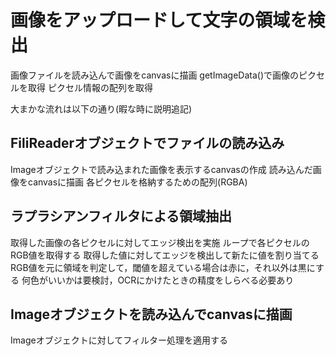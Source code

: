 # 画像をアップロードして文字の領域を検出 
画像ファイルを読み込んで画像をcanvasに描画
getImageData()で画像のピクセルを取得
ピクセル情報の配列を取得
 
大まかな流れは以下の通り(暇な時に説明追記)

## FiliReaderオブジェクトでファイルの読み込み
Imageオブジェクトで読み込まれた画像を表示するcanvasの作成
読み込んだ画像をcanvasに描画
各ピクセルを格納するための配列(RGBA)

## ラプラシアンフィルタによる領域抽出
取得した画像の各ピクセルに対してエッジ検出を実施
ループで各ピクセルのRGB値を取得する
取得した値に対してエッジを検出して新たに値を割り当てる
RGB値を元に領域を判定して，閾値を超えている場合は赤に，それ以外は黒にする
何色がいいかは要検討，OCRにかけたときの精度をしらべる必要あり

## Imageオブジェクトを読み込んでcanvasに描画
Imageオブジェクトに対してフィルター処理を適用する

